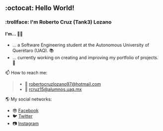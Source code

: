 ## :octocat: Hello World!
### :trollface: I'm Roberto Cruz (Tank3) Lozano
#### I'm... :superhero_man:
- ... a Software Engineering student at the Autonomous University of Querétaro (UAQ). :books:
- ... currently working on creating and improving my portfolio of projects. :space_invader:

📫 How to reach me:
> - :e-mail: robertocruzlozano97@hotmail.com
> - :e-mail: rcruz15@alumnos.uaq.mx

:earth_americas: My social networks:
- :sunglasses: [Facebook](https://www.facebook.com/roberto.cruzlozano.16)
- :bird: [Twitter](https://twitter.com/xTank3x)
- :camera: [Instagram](https://www.instagram.com/rcruzl15_tk3/)

<!--
**Tank3-TK3/Tank3-TK3** is a ✨ _special_ ✨ repository because its `README.md` (this file) appears on your GitHub profile.

Here are some ideas to get you started:

- 🔭 I’m currently working on ...
- 🌱 I’m currently learning ...
- 👯 I’m looking to collaborate on ...
- 🤔 I’m looking for help with ...
- 💬 Ask me about ...
- 📫 How to reach me: ...
- 😄 Pronouns: ...
- ⚡ Fun fact: ...
-->
